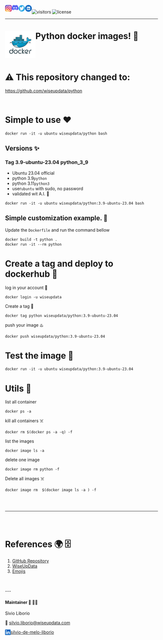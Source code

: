 <a href="https://github.com/wiseupdata/wiseupdata">
  <img align="left" alt="Wise Up Data's Instagram" width="22px" src="https://raw.githubusercontent.com/wiseupdata/wiseupdata/main/assets/instagram.png" />   
</a> 
<a href="https://github.com/wiseupdata/wiseupdata">
  <img align="left" alt="wise Up Data's Discord" width="22px" src="https://raw.githubusercontent.com/wiseupdata/wiseupdata/main/assets/discord.png" />
</a>
<a href="https://github.com/wiseupdata/wiseupdata">
  <img align="left" alt="wise Up Data | Twitter" width="22px" src="https://raw.githubusercontent.com/wiseupdata/wiseupdata/main/assets/twitter.png" />
</a>
<a href="https://github.com/wiseupdata/wiseupdata">
  <img align="left" alt="wise Up Data's LinkedIN" width="22px" src="https://raw.githubusercontent.com/wiseupdata/wiseupdata/main/assets/linkedin.png" />
</a>

![visitors](https://visitor-badge.glitch.me/badge?page_id=wiseupdata.dockerhub-ubuntu-python&left_color=green&right_color=black)
![license](https://img.shields.io/github/license/wiseupdata/dockerhub-ubuntu-python)

---

<h1>
<img align="left" alt="Docker image" src="https://raw.githubusercontent.com/wiseupdata/dockerhub-ubuntu-python/main/assets/imgs/docker.png" width="100" />

Python docker images! 🚀️

</h1>

<br><br>

# ⚠️ This repository changed to: 
https://github.com/wiseupdata/python 

<br>

# Simple to use ❤️

```
docker run -it -u ubuntu wiseupdata/python bash
```

## Versions ✨️

### Tag 3.9-ubuntu-23.04 python_3_9

- Ubuntu 23.04 official
- python 3.9`python`
- python 3.11`python3`
- user`ubuntu` with sudo, no password
- validated wit A.I. 🦾

```
docker run -it -u ubuntu wiseupdata/python:3.9-ubuntu-23.04 bash
```

## Simple customization example. 🎢

Update the `Dockerfile` and run the command bellow

```
docker build -t python .
docker run -it --rm python
```

# Create a tag and deploy to dockerhub 🥳

log in your account 🤜

```
docker login -u wiseupdata
```

Create a tag 🤺

```
docker tag python wiseupdata/python:3.9-ubuntu-23.04
```

push your image ♨️

```
docker push wiseupdata/python:3.9-ubuntu-23.04
```

# Test the image 🎢

```
docker run -it -u ubuntu wiseupdata/python:3.9-ubuntu-23.04
```

# Utils 🎁

list all container
```
docker ps -a
```

kill all containers ☠️
```
docker rm $(docker ps -a -q) -f
```

list the images
```
docker image ls -a
```

delete one image
```
docker image rm python -f
```

Delete all images ☠️
```
docker image rm  $(docker image ls -a ) -f
```

<br>
<br>

---
<br>
<br>

# References 🌍 🗄️

1. [GitHub Repository](https://github.com/wiseupdata/python)
1. [WiseUpData](https://www.wiseupdata.com/)
1. [Emojis](https://github.com/wiseupdata/emojis)


<br>
<br>
---

#### Maintainer 🤗 👨‍💻

Sivio Liborio

📧 silvio.liborio@wiseupdata.com

<a href="https://www.linkedin.com/in/silvio-de-melo-liborio">silvio-de-melo-liborio <img align="left" alt="LinkedIN" width="18px" src="https://raw.githubusercontent.com/wiseupdata/wsl-latest/main/assets/linkedin.svg" />
</a>

<br>
<br>
<br>
<br>
<br>
